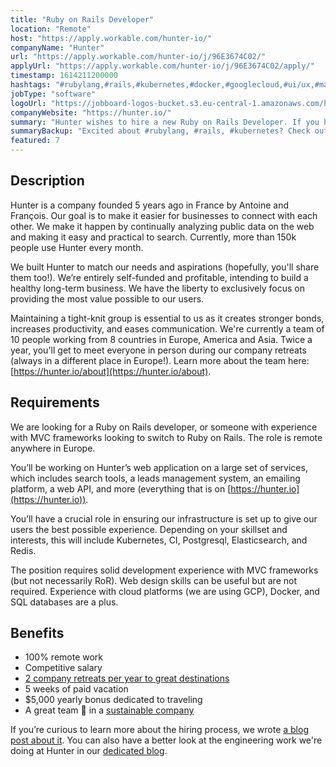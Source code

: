 ```yaml
---
title: "Ruby on Rails Developer"
location: "Remote"
host: "https://apply.workable.com/hunter-io/"
companyName: "Hunter"
url: "https://apply.workable.com/hunter-io/j/96E3674C02/"
applyUrl: "https://apply.workable.com/hunter-io/j/96E3674C02/apply/"
timestamp: 1614211200000
hashtags: "#rubylang,#rails,#kubernetes,#docker,#googlecloud,#ui/ux,#management,#redis,#postgresql,#elasticsearch"
jobType: "software"
logoUrl: "https://jobboard-logos-bucket.s3.eu-central-1.amazonaws.com/hunter"
companyWebsite: "https://hunter.io/"
summary: "Hunter wishes to hire a new Ruby on Rails Developer. If you have solid development experience with MVC frameworks, consider applying."
summaryBackup: "Excited about #rubylang, #rails, #kubernetes? Check out this job post!"
featured: 7
---
```


## Description

Hunter is a company founded 5 years ago in France by Antoine and François. Our goal is to make it easier for businesses to connect with each other. We make it happen by continually analyzing public data on the web and making it easy and practical to search. Currently, more than 150k people use Hunter every month.

We built Hunter to match our needs and aspirations (hopefully, you'll share them too!). We’re entirely self-funded and profitable, intending to build a healthy long-term business. We have the liberty to exclusively focus on providing the most value possible to our users.

Maintaining a tight-knit group is essential to us as it creates stronger bonds, increases productivity, and eases communication. We're currently a team of 10 people working from 8 countries in Europe, America and Asia. Twice a year, you'll get to meet everyone in person during our company retreats (always in a different place in Europe!). Learn more about the team here: [https://hunter.io/about](https://hunter.io/about).

## Requirements

We are looking for a Ruby on Rails developer, or someone with experience with MVC frameworks looking to switch to Ruby on Rails. The role is remote anywhere in Europe.

You’ll be working on Hunter’s web application on a large set of services, which includes search tools, a leads management system, an emailing platform, a web API, and more (everything that is on [https://hunter.io](https://hunter.io)).

You’ll have a crucial role in ensuring our infrastructure is set up to give our users the best possible experience. Depending on your skillset and interests, this will include Kubernetes, CI, Postgresql, Elasticsearch, and Redis.

The position requires solid development experience with MVC frameworks (but not necessarily RoR). Web design skills can be useful but are not required. Experience with cloud platforms (we are using GCP), Docker, and SQL databases are a plus.

## Benefits

*   100% remote work
*   Competitive salary
*   [2 company retreats per year to great destinations](https://hunter.io/blog/6-lessons-from-running-8-company-retreats-in-7-countries/)
*   5 weeks of paid vacation
*   $5,000 yearly bonus dedicated to traveling
*   A great team 🤗 in a [sustainable company](https://hunter.io/blog/how-to-become-a-carbon-neutral-small-business/)

If you’re curious to learn more about the hiring process, we wrote [a blog post about it](https://hunter.io/blog/how-we-hire/). You can also have a better look at the engineering work we're doing at Hunter in our [dedicated blog](https://hunter.io/engineering/).
